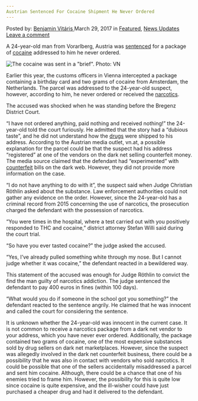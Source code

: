 ```yaml
---
Austrian Sentenced For Cocaine Shipment He Never Ordered
---
```

<article class="post-listing post-18866 post type-post status-publish format-standard has-post-thumbnail hentry category-deepdot-news category-news-updates tag-austrian tag-cocaine tag-ordered tag-sentenced tag-shipment">
<div class="post-inner">
<span>Posted by: <a href="https://www.deepdotweb.com/author/benjaminvi/" title="">Benjamin Vitáris </a></span>
<span>March 29, 2017</span>
<span>in <a href="https://www.deepdotweb.com/category/deepdot-news/" rel="category tag">Featured</a>, <a href="https://www.deepdotweb.com/category/news-updates/" rel="category tag">News Updates</a></span>
<span><a href="https://www.deepdotweb.com/2017/03/29/austrian-sentenced-cocaine-shipment-never-ordered/#respond">Leave a comment</a></span>
</p>
<div class="clear"></div>
<div class="entry">
<p><a id="post-18866-_gjdgxs"></a> A 24-year-old man from Vorarlberg, Austria was <a href="https://www.vn.at/abend/2017/03/10/etwas-geburtstagskokain-in-der-glueckwunschkarte.vn">sentenced</a> for a package of <a href="https://www.deepdotweb.com/tag/cocaine/">cocaine</a> addressed to him he never ordered.</p>
<p><img class="wp-image-18871 aligncenter" src="https://www.deepdotweb.com/wp-content/uploads/2017/03/the-cocaine-was-sent-in-a-brief-photo-vn.jpeg" alt="The cocaine was sent in a &quot;brief&quot;.  Photo: VN" srcset="https://www.deepdotweb.com/wp-content/uploads/2017/03/the-cocaine-was-sent-in-a-brief-photo-vn.jpeg 500w, https://www.deepdotweb.com/wp-content/uploads/2017/03/the-cocaine-was-sent-in-a-brief-photo-vn-300x231.jpeg 300w" sizes="(max-width: 500px) 100vw, 500px"/></p>
<p>Earlier this year, the customs officers in Vienna intercepted a package containing a birthday card and two grams of cocaine from Amsterdam, the Netherlands. The parcel was addressed to the 24-year-old suspect, however, according to him, he never ordered or received the <a href="https://www.deepdotweb.com/tag/narcotics/">narcotics</a>.</p>
<p>The accused was shocked when he was standing before the Bregenz District Court.</p>
<p>&#8220;I have not ordered anything, paid nothing and received nothing!&#8221; the 24-year-old told the court furiously. He admitted that the story had a “dubious taste”, and he did not understand how the <a href="https://www.deepdotweb.com/tag/drugs/">drugs</a> were shipped to his address. According to the Austrian media outlet, vn.at, a possible explanation for the parcel could be that the suspect had his address “registered” at one of the vendors on the dark net selling counterfeit money. The media source claimed that the defendant had “experimented” with <a href="https://www.deepdotweb.com/tag/counterfeit/">counterfeit</a> bills on the dark web. However, they did not provide more information on the case.</p>
<p>&#8220;I do not have anything to do with it&#8221;, the suspect said when Judge Christian Röthlin asked about the substance. Law enforcement authorities could not gather any evidence on the order. However, since the 24-year-old has a criminal record from 2015 concerning the use of narcotics, the prosecution charged the defendant with the possession of narcotics.</p>
<p>&#8220;You were times in the hospital, where a test carried out with you positively responded to THC and cocaine,&#8221; district attorney Stefan Willi said during the court trial.</p>
<p>“So have you ever tasted cocaine?” the judge asked the accused.</p>
<p>“Yes, I&#8217;ve already pulled something white through my nose. But I cannot judge whether it was cocaine,” the defendant reacted in a bewildered way.</p>
<p>This statement of the accused was enough for Judge Röthlin to convict the find the man guilty of narcotics addiction. The judge sentenced the defendant to pay 400 euros in fines (within 100 days).</p>
<p>&#8220;What would you do if someone in the school got you something?&#8221; the defendant reacted to the sentence angrily. He claimed that he was innocent and called the court for considering the sentence.</p>
<p>It is unknown whether the 24-year-old was innocent in the current case. It is not common to receive a narcotics package from a dark net vendor to your address, which you have never ever ordered. Additionally, the package contained two grams of cocaine, one of the most expensive substances sold by drug sellers on dark net marketplaces. However, since the suspect was allegedly involved in the dark net counterfeit business, there could be a possibility that he was also in contact with vendors who sold narcotics. It could be possible that one of the sellers accidentally misaddressed a parcel and sent him cocaine. Although, there could be a chance that one of his enemies tried to frame him. However, the possibility for this is quite low since cocaine is quite expensive, and the ill-wisher could have just purchased a cheaper drug and had it delivered to the defendant.</p>
</div>
<span style="display:none"><a href="https://www.deepdotweb.com/tag/austrian/" rel="tag">austrian</a> <a href="https://www.deepdotweb.com/tag/cocaine/" rel="tag">cocaine</a> <a href="https://www.deepdotweb.com/tag/ordered/" rel="tag">ordered</a> <a href="https://www.deepdotweb.com/tag/sentenced/" rel="tag">sentenced</a> <a href="https://www.deepdotweb.com/tag/shipment/" rel="tag">shipment</a></span> <span style="display:none" class="updated">2017-03-29</span>
<div style="display:none" class="vcard author" itemprop="author" itemscope itemtype="http://schema.org/Person"><strong class="fn" itemprop="name"><a href="https://www.deepdotweb.com/author/benjaminvi/" title="Posts by Benjamin Vitáris" rel="author">Benjamin Vitáris</a></strong></div>
</div>
</article>

